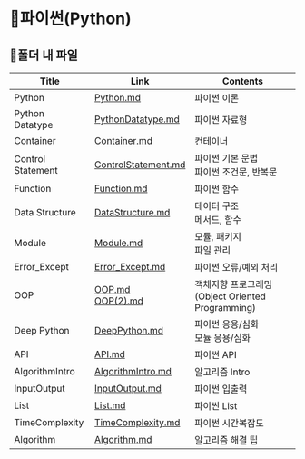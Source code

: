 # 📜파이썬(Python)



## 🛒폴더 내 파일

| Title           | Link                                     | Contents                |
| --------------- | ---------------------------------------- | ----------------------- |
| Python | [Python.md](./Python.md) | 파이썬 이론 |
| Python Datatype   | [PythonDatatype.md](./PythonDatatype.md)     | 파이썬 자료형                               |
| Container         | [Container.md](./Container.md)               | 컨테이너                                    |
| Control Statement | [ControlStatement.md](./ControlStatement.md) | 파이썬 기본 문법<br />파이썬 조건문, 반복문 |
| Function          | [Function.md](./Function.md)                 | 파이썬 함수                                 |
| Data Structure | [DataStructure.md](./DataStructure.md) | 데이터 구조<br /> 메서드, 함수 |
| Module | [Module.md](./Module.md) | 모듈, 패키지<br /> 파일 관리 |
| Error_Except | [Error_Except.md](./Error_Except.md) | 파이썬 오류/예외 처리 |
| OOP | [OOP.md](./OOP.md)<br />[OOP(2).md](./OOP(2).md) | 객체지향 프로그래밍(Object Oriented Programming) |
| Deep Python       | [DeepPython.md](./DeepPython.md)                 | 파이썬 응용/심화<br />모듈 응용/심화             |
| API               | [API.md](./API.md)                               | 파이썬 API                                       |
| AlgorithmIntro | [AlgorithmIntro.md](./AlgorithmIntro.md) | 알고리즘 Intro |
| InputOutput | [InputOutput.md](./InputOutput.md) | 파이썬 입출력 |
| List | [List.md](./List.md) | 파이썬 List |
| TimeComplexity | [TimeComplexity.md](./TimeComplexity.md) | 파이썬 시간복잡도 |
| Algorithm | [Algorithm.md](./Algorithm.md) | 알고리즘 해결 팁 |